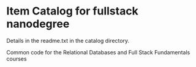 Item Catalog for fullstack nanodegree
=============
Details in the readme.txt in the catalog directory.

Common code for the Relational Databases and Full Stack Fundamentals courses
